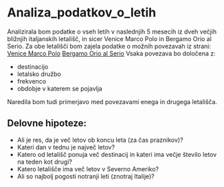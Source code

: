 # Analiza_podatkov_o_letih
Analizirala bom podatke o vseh letih v naslednjih 5 mesecih iz dveh večjih bližnjih italjanskih letališč, in sicer Venice Marco Polo in Bergamo Orio al Serio. 
Za obe letališči bom zajela podatke o možnih povezavah iz strani:
[Venice Marco Polo](https://www.veneziaairport.it/en/flights/seasonal-schedule/fdatefrom-15-10-2022/fdateto-25-03-2023/ftype-D/ftframe-alldaylong/page-1.html)
[Bergamo Orio al Serio](https://www.milanbergamoairport.it/en/seasonal-flights-timetable/)
Vsaka povezava bo določena z:
* destinacijo
* letalsko družbo
* frekvenco 
* obdobje v katerem se pojavlja

Naredila bom tudi primerjavo med povezavami enega in drugega letališča.
## Delovne hipoteze:
* Ali je res, da je več letov ob koncu leta (za čas praznikov)?
* Kateri dan v tednu je največ letov?
* Katero od letališč ponuja več destinacij in kateri ima večje število letov na teden kot drugi?
* Katero letališče ima več letov v Severno Ameriko?
* Ali so najbolj pogosti notranji leti (znotraj Italije)?